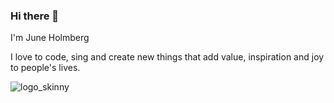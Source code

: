 ### Hi there 👋
I'm June Holmberg

I love to code, sing and create new things that add value, inspiration and joy to people's lives. 

![logo_skinny](https://user-images.githubusercontent.com/94821167/158718513-5205b928-c889-44ce-b8ac-a03114d66c8f.png)


<!--
**jmch-git/jmch-git** is a ✨ _special_ ✨ repository because its `README.md` (this file) appears on your GitHub profile.

Here are some ideas to get you started:

- 🔭 I’m currently working on ...
- 🌱 I’m currently learning ...
- 👯 I’m looking to collaborate on ...
- 🤔 I’m looking for help with ...
- 💬 Ask me about ...
- 📫 How to reach me: ...
- 😄 Pronouns: ...
- ⚡ Fun fact: ...
-->
